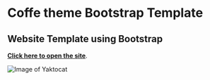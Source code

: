 # Coffe theme Bootstrap Template

## Website Template using Bootstrap
**[Click here to open the site](https://yevheniia01.github.io/bootstrap_template/)**.

![Image of Yaktocat](https://github.com/yevheniia01/bootstrap_template/blob/master/images/coffe-template.PNG)

